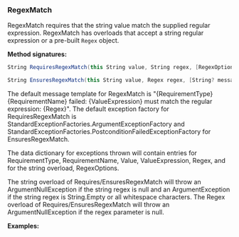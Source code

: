 ### RegexMatch

RegexMatch requires that the string value match the supplied regular expression.
RegexMatch has overloads that accept a string regular expression or a pre-built
```Regex``` object.

**Method signatures:**
```C#
String RequiresRegexMatch(this String value, String regex, [RegexOptions regexOptions = RegexOptions.None], [String? messageTemplate = null], [IExceptionFactory? exceptionFactory = null], [String? valueExpression = null])

String EnsuresRegexMatch(this String value, Regex regex, [String? messageTemplate = null], [IExceptionFactory? exceptionFactory = null], [String? valueExpression = null])
```

The default message template for RegexMatch is "{RequirementType} {RequirementName} failed: {ValueExpression} must match the regular expression: {Regex}".
The default exception factory for RequiresRegexMatch is StandardExceptionFactories.ArgumentExceptionFactory 
and StandardExceptionFactories.PostconditionFailedExceptionFactory for 
EnsuresRegexMatch.

The data dictionary for exceptions thrown will contain entries for RequirementType,
RequirementName, Value, ValueExpression, Regex, and for the string overload, 
RegexOptions.

The string overload of Requires/EnsuresRegexMatch will throw an ArgumentNullException 
if the string regex is null and an ArgumentException if the string regex is 
String.Empty or all whitespace characters. The Regex overload of Requires/EnsuresRegexMatch
will throw an ArgumentNullException if the regex parameter is null.

**Examples:**
```C#
```